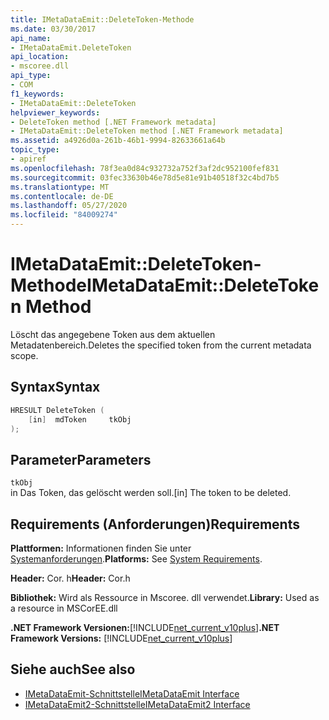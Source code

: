 ```yaml
---
title: IMetaDataEmit::DeleteToken-Methode
ms.date: 03/30/2017
api_name:
- IMetaDataEmit.DeleteToken
api_location:
- mscoree.dll
api_type:
- COM
f1_keywords:
- IMetaDataEmit::DeleteToken
helpviewer_keywords:
- DeleteToken method [.NET Framework metadata]
- IMetaDataEmit::DeleteToken method [.NET Framework metadata]
ms.assetid: a4926d0a-261b-46b1-9994-82633661a64b
topic_type:
- apiref
ms.openlocfilehash: 78f3ea0d84c932732a752f3af2dc952100fef831
ms.sourcegitcommit: 03fec33630b46e78d5e81e91b40518f32c4bd7b5
ms.translationtype: MT
ms.contentlocale: de-DE
ms.lasthandoff: 05/27/2020
ms.locfileid: "84009274"
---
```

# <a name="imetadataemitdeletetoken-method"></a><span data-ttu-id="9aea5-102">IMetaDataEmit::DeleteToken-Methode</span><span class="sxs-lookup"><span data-stu-id="9aea5-102">IMetaDataEmit::DeleteToken Method</span></span>
<span data-ttu-id="9aea5-103">Löscht das angegebene Token aus dem aktuellen Metadatenbereich.</span><span class="sxs-lookup"><span data-stu-id="9aea5-103">Deletes the specified token from the current metadata scope.</span></span>  
  
## <a name="syntax"></a><span data-ttu-id="9aea5-104">Syntax</span><span class="sxs-lookup"><span data-stu-id="9aea5-104">Syntax</span></span>  
  
```cpp  
HRESULT DeleteToken (
    [in]  mdToken     tkObj
);  
```  
  
## <a name="parameters"></a><span data-ttu-id="9aea5-105">Parameter</span><span class="sxs-lookup"><span data-stu-id="9aea5-105">Parameters</span></span>  
 `tkObj`  
 <span data-ttu-id="9aea5-106">in Das Token, das gelöscht werden soll.</span><span class="sxs-lookup"><span data-stu-id="9aea5-106">[in] The token to be deleted.</span></span>  
  
## <a name="requirements"></a><span data-ttu-id="9aea5-107">Requirements (Anforderungen)</span><span class="sxs-lookup"><span data-stu-id="9aea5-107">Requirements</span></span>  
 <span data-ttu-id="9aea5-108">**Plattformen:** Informationen finden Sie unter [Systemanforderungen](../../get-started/system-requirements.md).</span><span class="sxs-lookup"><span data-stu-id="9aea5-108">**Platforms:** See [System Requirements](../../get-started/system-requirements.md).</span></span>  
  
 <span data-ttu-id="9aea5-109">**Header:** Cor. h</span><span class="sxs-lookup"><span data-stu-id="9aea5-109">**Header:** Cor.h</span></span>  
  
 <span data-ttu-id="9aea5-110">**Bibliothek:** Wird als Ressource in Mscoree. dll verwendet.</span><span class="sxs-lookup"><span data-stu-id="9aea5-110">**Library:** Used as a resource in MSCorEE.dll</span></span>  
  
 <span data-ttu-id="9aea5-111">**.NET Framework Versionen:**[!INCLUDE[net_current_v10plus](../../../../includes/net-current-v10plus-md.md)]</span><span class="sxs-lookup"><span data-stu-id="9aea5-111">**.NET Framework Versions:** [!INCLUDE[net_current_v10plus](../../../../includes/net-current-v10plus-md.md)]</span></span>  
  
## <a name="see-also"></a><span data-ttu-id="9aea5-112">Siehe auch</span><span class="sxs-lookup"><span data-stu-id="9aea5-112">See also</span></span>

- [<span data-ttu-id="9aea5-113">IMetaDataEmit-Schnittstelle</span><span class="sxs-lookup"><span data-stu-id="9aea5-113">IMetaDataEmit Interface</span></span>](imetadataemit-interface.md)
- [<span data-ttu-id="9aea5-114">IMetaDataEmit2-Schnittstelle</span><span class="sxs-lookup"><span data-stu-id="9aea5-114">IMetaDataEmit2 Interface</span></span>](imetadataemit2-interface.md)
